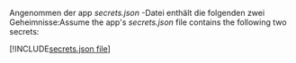 <span data-ttu-id="32d09-101">Angenommen der app *secrets.json* -Datei enthält die folgenden zwei Geheimnisse:</span><span class="sxs-lookup"><span data-stu-id="32d09-101">Assume the app's *secrets.json* file contains the following two secrets:</span></span>

[!INCLUDE[secrets.json file](secrets-json-file.md)]